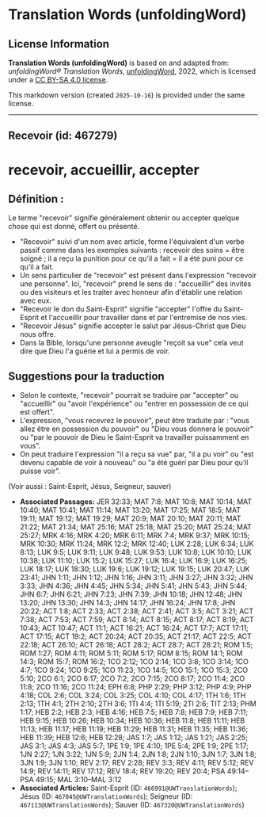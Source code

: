 # Translation Words (unfoldingWord)

## License Information

**Translation Words (unfoldingWord)** is based on and adapted from: _unfoldingWord® Translation Words_, [unfoldingWord](https://unfoldingword.org/utw), 2022, which is licensed under a [CC BY-SA 4.0 license](https://creativecommons.org/licenses/by-sa/4.0/legalcode.en).

This markdown version (created `2025-10-16`) is provided under the same license.



--------------------------------

## Recevoir (id: 467279)

recevoir, accueillir, accepter
==============================

Définition :
------------

Le terme "recevoir" signifie généralement obtenir ou accepter quelque chose qui est donné, offert ou présenté.

* "Recevoir" suivi d'un nom avec article, forme l'équivalent d'un verbe passif comme dans les exemples suivants : recevoir des soins \= être soigné ; il a reçu la punition pour ce qu'il a fait \= il a été puni pour ce qu’il a fait.
* Un sens particulier de "recevoir" est présent dans l'expression "recevoir une personne". Ici, "recevoir" prend le sens de : "accueillir" des invités ou des visiteurs et les traiter avec honneur afin d'établir une relation avec eux.
* "Recevoir le don du Saint\-Esprit" signifie "accepter" l'offre du Saint\-Esprit et l'accueillir pour travailler dans et par l'entremise de nos vies.
* "Recevoir Jésus" signifie accepter le salut par Jésus\-Christ que Dieu nous offre.
* Dans la Bible, lorsqu'une personne aveugle "reçoit sa vue" cela veut dire que Dieu l'a guérie et lui a permis de voir.

Suggestions pour la traduction
------------------------------

* Selon le contexte, "recevoir" pourrait se traduire par "accepter" ou "accueillir" ou "avoir l'expérience" ou "entrer en possession de ce qui est offert".
* L'expression, "vous recevrez le pouvoir", peut être traduite par : "vous allez être en possession du pouvoir" ou "Dieu vous donnera le pouvoir" ou "par le pouvoir de Dieu le Saint\-Esprit va travailler puissamment en vous".
* On peut traduire l'expression "il a reçu sa vue" par, "il a pu voir" ou "est devenu capable de voir à nouveau" ou "a été guéri par Dieu pour qu’il puisse voir".

(Voir aussi : Saint\-Esprit, Jésus, Seigneur, sauver)

* **Associated Passages:** JER 32:33; MAT 7:8; MAT 10:8; MAT 10:14; MAT 10:40; MAT 10:41; MAT 11:14; MAT 13:20; MAT 17:25; MAT 18:5; MAT 19:11; MAT 19:12; MAT 19:29; MAT 20:9; MAT 20:10; MAT 20:11; MAT 21:22; MAT 21:34; MAT 25:16; MAT 25:18; MAT 25:20; MAT 25:24; MAT 25:27; MRK 4:16; MRK 4:20; MRK 6:11; MRK 7:4; MRK 9:37; MRK 10:15; MRK 10:30; MRK 11:24; MRK 12:2; MRK 12:40; LUK 2:28; LUK 6:34; LUK 8:13; LUK 9:5; LUK 9:11; LUK 9:48; LUK 9:53; LUK 10:8; LUK 10:10; LUK 10:38; LUK 11:10; LUK 15:2; LUK 15:27; LUK 16:4; LUK 16:9; LUK 16:25; LUK 18:17; LUK 18:30; LUK 19:6; LUK 19:12; LUK 19:15; LUK 20:47; LUK 23:41; JHN 1:11; JHN 1:12; JHN 1:16; JHN 3:11; JHN 3:27; JHN 3:32; JHN 3:33; JHN 4:36; JHN 4:45; JHN 5:34; JHN 5:41; JHN 5:43; JHN 5:44; JHN 6:7; JHN 6:21; JHN 7:23; JHN 7:39; JHN 10:18; JHN 12:48; JHN 13:20; JHN 13:30; JHN 14:3; JHN 14:17; JHN 16:24; JHN 17:8; JHN 20:22; ACT 1:8; ACT 2:33; ACT 2:38; ACT 2:41; ACT 3:5; ACT 3:21; ACT 7:38; ACT 7:53; ACT 7:59; ACT 8:14; ACT 8:15; ACT 8:17; ACT 8:19; ACT 10:43; ACT 10:47; ACT 11:1; ACT 16:21; ACT 16:24; ACT 17:7; ACT 17:11; ACT 17:15; ACT 19:2; ACT 20:24; ACT 20:35; ACT 21:17; ACT 22:5; ACT 22:18; ACT 26:10; ACT 26:18; ACT 28:2; ACT 28:7; ACT 28:21; ROM 1:5; ROM 1:27; ROM 4:11; ROM 5:11; ROM 5:17; ROM 8:15; ROM 14:1; ROM 14:3; ROM 15:7; ROM 16:2; 1CO 2:12; 1CO 2:14; 1CO 3:8; 1CO 3:14; 1CO 4:7; 1CO 9:24; 1CO 9:25; 1CO 11:23; 1CO 14:5; 1CO 15:1; 1CO 15:3; 2CO 5:10; 2CO 6:1; 2CO 6:17; 2CO 7:2; 2CO 7:15; 2CO 8:17; 2CO 11:4; 2CO 11:8; 2CO 11:16; 2CO 11:24; EPH 6:8; PHP 2:29; PHP 3:12; PHP 4:9; PHP 4:18; COL 2:6; COL 3:24; COL 3:25; COL 4:10; COL 4:17; 1TH 1:6; 1TH 2:13; 1TH 4:1; 2TH 2:10; 2TH 3:6; 1TI 4:4; 1TI 5:19; 2TI 2:6; TIT 2:13; PHM 1:17; HEB 2:2; HEB 2:3; HEB 4:16; HEB 7:5; HEB 7:8; HEB 7:9; HEB 7:11; HEB 9:15; HEB 10:26; HEB 10:34; HEB 10:36; HEB 11:8; HEB 11:11; HEB 11:13; HEB 11:17; HEB 11:19; HEB 11:29; HEB 11:31; HEB 11:35; HEB 11:36; HEB 11:39; HEB 12:6; HEB 12:28; JAS 1:7; JAS 1:12; JAS 1:21; JAS 2:25; JAS 3:1; JAS 4:3; JAS 5:7; 1PE 1:9; 1PE 4:10; 1PE 5:4; 2PE 1:9; 2PE 1:17; 1JN 2:27; 1JN 3:22; 1JN 5:9; 2JN 1:4; 2JN 1:8; 2JN 1:10; 3JN 1:7; 3JN 1:8; 3JN 1:9; 3JN 1:10; REV 2:17; REV 2:28; REV 3:3; REV 4:11; REV 5:12; REV 14:9; REV 14:11; REV 17:12; REV 18:4; REV 19:20; REV 20:4; PSA 49:14–PSA 49:15; MAL 3:10–MAL 3:12
* **Associated Articles:** Saint-Esprit (ID: `466991@UWTranslationWords`); Jésus (ID: `467045@UWTranslationWords`); Seigneur (ID: `467113@UWTranslationWords`); Sauver (ID: `467320@UWTranslationWords`)

